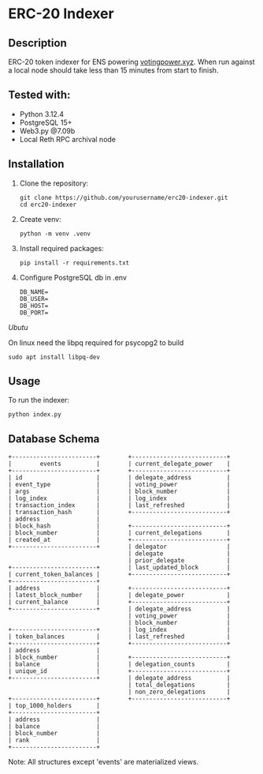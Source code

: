# ERC-20 Indexer

## Description

ERC-20 token indexer for ENS powering [votingpower.xyz](https://www.votingpower.xyz/). When run against a local node should take less than 15 minutes from start to finish.

## Tested with:

- Python 3.12.4
- PostgreSQL 15+
- Web3.py @7.09b
- Local Reth RPC archival node

## Installation

1. Clone the repository:
   ```
   git clone https://github.com/yourusername/erc20-indexer.git
   cd erc20-indexer
   ```
2. Create venv:
   ```
   python -m venv .venv
   ```
3. Install required packages:

   ```
   pip install -r requirements.txt
   ```

4. Configure PostgreSQL db in .env
   ```
   DB_NAME=
   DB_USER=
   DB_HOST=
   DB_PORT=
   ```

_Ubutu_

On linux need the libpq required for psycopg2 to build

`sudo apt install libpq-dev`

## Usage

To run the indexer:

```
python index.py
```

## Database Schema

```
+------------------------+        +---------------------------+
|        events          |        | current_delegate_power    |
+------------------------+        +---------------------------+
| id                     |        | delegate_address          |
| event_type             |        | voting_power              |
| args                   |        | block_number              |
| log_index              |        | log_index                 |
| transaction_index      |        | last_refreshed            |
| transaction_hash       |        +---------------------------+
| address                |
| block_hash             |        +---------------------------+
| block_number           |        | current_delegations       |
| created_at             |        +---------------------------+
+------------------------+        | delegator                 |
                                  | delegate                  |
                                  | prior_delegate            |
+------------------------+        | last_updated_block        |
| current_token_balances |        +---------------------------+
+------------------------+
| address                |        +---------------------------+
| latest_block_number    |        | delegate_power            |
| current_balance        |        +---------------------------+
+------------------------+        | delegate_address          |
                                  | voting_power              |
                                  | block_number              |
+------------------------+        | log_index                 |
| token_balances         |        | last_refreshed            |
+------------------------+        +---------------------------+
| address                |
| block_number           |        +---------------------------+
| balance                |        | delegation_counts         |
| unique_id              |        +---------------------------+
+------------------------+        | delegate_address          |
                                  | total_delegations         |
                                  | non_zero_delegations      |
+------------------------+        +---------------------------+
| top_1000_holders       |
+------------------------+
| address                |
| balance                |
| block_number           |
| rank                   |
+------------------------+
```

Note: All structures except 'events' are materialized views.
